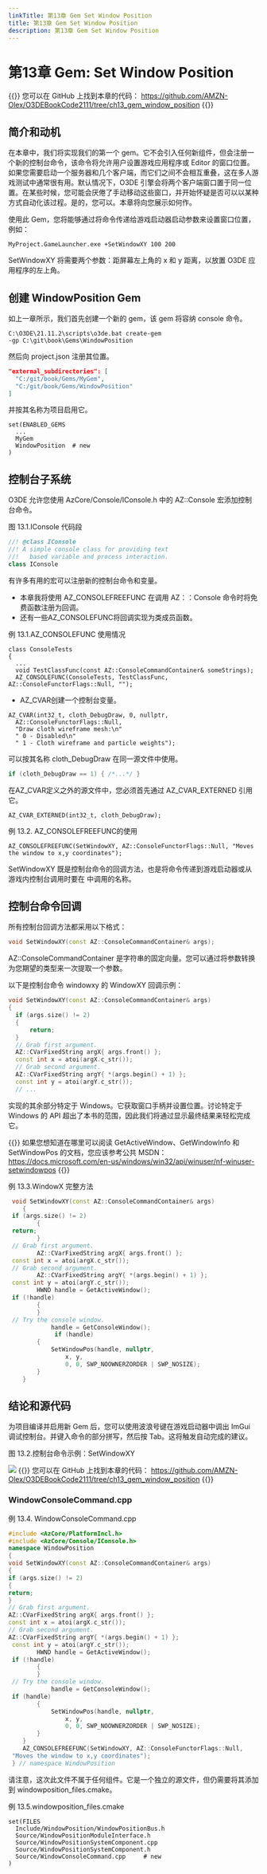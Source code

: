```yaml
---
linkTitle: 第13章 Gem Set Window Position
title: 第13章 Gem Set Window Position
description: 第13章 Gem Set Window Position
---
```

# 第13章 Gem: Set Window Position

{{<note>}}
您可以在 GitHub 上找到本章的代码：
https://github.com/AMZN-Olex/O3DEBookCode2111/tree/ch13_gem_window_position
{{</note>}}

## 简介和动机
在本章中，我们将实现我们的第一个 gem。它不会引入任何新组件，但会注册一个新的控制台命令，该命令将允许用户设置游戏应用程序或 Editor 的窗口位置。如果您需要启动一个服务器和几个客户端，而它们之间不会相互重叠，这在多人游戏测试中通常很有用。默认情况下，O3DE 引擎会将两个客户端窗口置于同一位置。在某些时候，您可能会厌倦了手动移动这些窗口，并开始怀疑是否可以以某种方式自动化该过程。是的，您可以。本章将向您展示如何作。

使用此 Gem，您将能够通过将命令传递给游戏启动器启动参数来设置窗口位置，例如：
```shell
MyProject.GameLauncher.exe +SetWindowXY 100 200
```

SetWindowXY 将需要两个参数：距屏幕左上角的 x 和 y 距离，以放置 O3DE 应用程序的左上角。
## 创建 WindowPosition Gem
如上一章所示，我们首先创建一个新的 gem，该 gem 将容纳 console 命令。
```shell
C:\O3DE\21.11.2\scripts\o3de.bat create-gem
-gp C:\git\book\Gems\WindowPosition
```

然后向 project.json 注册其位置。
```json
"external_subdirectories": [
  "C:/git/book/Gems/MyGem",
  "C:/git/book/Gems/WindowPosition"
]
```

并按其名称为项目启用它。
```shell
set(ENABLED_GEMS
  ...
  MyGem
  WindowPosition  # new
)
```

## 控制台子系统
O3DE 允许您使用 AzCore/Console/IConsole.h 中的 AZ::Console 宏添加控制台命令。

图 13.1.IConsole 代码段
```c++
//! @class IConsole
//! A simple console class for providing text
//!   based variable and process interaction.
class IConsole
```

有许多有用的宏可以注册新的控制台命令和变量。
* 本章我将使用 AZ_CONSOLEFREEFUNC 在调用 AZ：：Console 命令时将免费函数注册为回调。
* 还有一些AZ_CONSOLEFUNC将回调实现为类成员函数。

例 13.1.AZ_CONSOLEFUNC 使用情况
```shell
class ConsoleTests
{
  ...
  void TestClassFunc(const AZ::ConsoleCommandContainer& someStrings);
  AZ_CONSOLEFUNC(ConsoleTests, TestClassFunc, AZ::ConsoleFunctorFlags::Null, "");
```

* AZ_CVAR创建一个控制台变量。
```shell
AZ_CVAR(int32_t, cloth_DebugDraw, 0, nullptr,
  AZ::ConsoleFunctorFlags::Null,
  "Draw cloth wireframe mesh:\n"
  " 0 - Disabled\n"
  " 1 - Cloth wireframe and particle weights");
```

可以按其名称 cloth_DebugDraw 在同一源文件中使用。

```c++
if (cloth_DebugDraw == 1) { /*...*/ }
```

在AZ_CVAR定义之外的源文件中，您必须首先通过 AZ_CVAR_EXTERNED 引用它。

```
AZ_CVAR_EXTERNED(int32_t, cloth_DebugDraw);
```

例 13.2. AZ_CONSOLEFREEFUNC的使用

```
AZ_CONSOLEFREEFUNC(SetWindowXY, AZ::ConsoleFunctorFlags::Null, "Moves the window to x,y coordinates");
```

SetWindowXY 既是控制台命令的回调方法，也是将命令传递到游戏启动器或从游戏内控制台调用时要在 中调用的名称。

## 控制台命令回调
所有控制台回调方法都采用以下格式：

```c++
void SetWindowXY(const AZ::ConsoleCommandContainer& args);
```

AZ::ConsoleCommandContainer 是字符串的固定向量。您可以通过将参数转换为您期望的类型来一次提取一个参数。

以下是控制台命令 windowxy 的 WindowXY 回调示例：

```c++
void SetWindowXY(const AZ::ConsoleCommandContainer& args)
{
  if (args.size() != 2)
  {
      return;
  }
  // Grab first argument.
  AZ::CVarFixedString argX{ args.front() };
  const int x = atoi(argX.c_str());
  // Grab second argument.
  AZ::CVarFixedString argY{ *(args.begin() + 1) };
  const int y = atoi(argY.c_str());
  // ...
```
实现的其余部分特定于 Windows。它获取窗口手柄并设置位置。讨论特定于 Windows 的 API 超出了本书的范围，因此我们将通过显示最终结果来轻松完成它。

{{<note>}}
如果您想知道在哪里可以阅读 GetActiveWindow、GetWindowInfo 和 SetWindowPos 的文档，您应该参考公共 MSDN：
https://docs.microsoft.com/en-us/windows/win32/api/winuser/nf-winuser-setwindowpos
{{</note>}}

例 13.3.WindowX 完整方法
```c++
 void SetWindowXY(const AZ::ConsoleCommandContainer& args)
    {
 if (args.size() != 2)
        {
 return;
        }
 // Grab first argument.
        AZ::CVarFixedString argX{ args.front() };
 const int x = atoi(argX.c_str());
 // Grab second argument.
        AZ::CVarFixedString argY{ *(args.begin() + 1) };
 const int y = atoi(argY.c_str());
        HWND handle = GetActiveWindow();
 if (!handle)
        {
        }
 // Try the console window.
            handle = GetConsoleWindow();
             if (handle)
        {
            SetWindowPos(handle, nullptr,
                x, y,
                0, 0, SWP_NOOWNERZORDER | SWP_NOSIZE);
        }
    }
```

## 结论和源代码
为项目编译并启用新 Gem 后，您可以使用波浪号键在游戏启动器中调出 ImGui 调试控制台。并键入命令的部分拼写，然后按 Tab。这将触发自动完成的建议。

图 13.2.控制台命令示例：SetWindowXY

![](/images/learning-guide/tutorials/o3de-book/Part5/o3de_book_5_4.PNG)
{{<note>}}
您可以在 GitHub 上找到本章的代码：
https://github.com/AMZN-Olex/O3DEBookCode2111/tree/ch13_gem_window_position
{{</note>}}

### WindowConsoleCommand.cpp
例 13.4. WindowConsoleCommand.cpp
```c++
#include <AzCore/PlatformIncl.h>
#include <AzCore/Console/IConsole.h>
namespace WindowPosition
{
void SetWindowXY(const AZ::ConsoleCommandContainer& args)
{
if (args.size() != 2)
{
return;
}
// Grab first argument.
AZ::CVarFixedString argX{ args.front() };
const int x = atoi(argX.c_str());
// Grab second argument.
AZ::CVarFixedString argY{ *(args.begin() + 1) };
 const int y = atoi(argY.c_str());
        HWND handle = GetActiveWindow();
 if (!handle)
        {
        }
 // Try the console window.
            handle = GetConsoleWindow();
 if (handle)
        {
            SetWindowPos(handle, nullptr,
                x, y,
                0, 0, SWP_NOOWNERZORDER | SWP_NOSIZE);
        }
    }
    AZ_CONSOLEFREEFUNC(SetWindowXY, AZ::ConsoleFunctorFlags::Null,
 "Moves the window to x,y coordinates");
 } // namespace WindowPosition
```

请注意，这次此文件不属于任何组件。它是一个独立的源文件，但仍需要将其添加到 windowposition_files.cmake。

例 13.5.windowposition_files.cmake

```
set(FILES
  Include/WindowPosition/WindowPositionBus.h
  Source/WindowPositionModuleInterface.h
  Source/WindowPositionSystemComponent.cpp
  Source/WindowPositionSystemComponent.h
  Source/WindowConsoleCommand.cpp     # new
)
```
